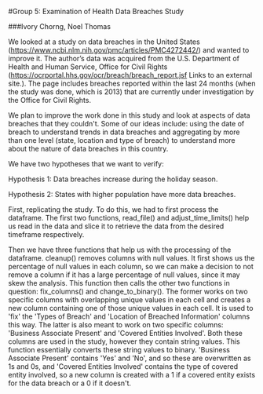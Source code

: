 #Group 5: Examination of Health Data Breaches Study

###Ivory Chorng, Noel Thomas

We looked at a study on data breaches in the United States (https://www.ncbi.nlm.nih.gov/pmc/articles/PMC4272442/) and 
wanted to improve it. The author’s data was acquired from the U.S. Department of Health and Human Service, Office for 
Civil Rights (https://ocrportal.hhs.gov/ocr/breach/breach_report.jsf Links to an external site.). The page includes 
breaches reported within the last 24 months (when the study was done, which is 2013) that are currently under 
investigation by the Office for Civil Rights.

We plan to improve the work done in this study and look at aspects of data breaches that they couldn't. Some of our 
ideas include: using the date of breach to understand trends in data breaches and aggregating by more than one level
(state, location and type of breach) to understand more about the nature of data breaches in this country.

We have two hypotheses that we want to verify:

Hypothesis 1: Data breaches increase during the holiday season.

Hypothesis 2: States with higher population have more data breaches.

First, replicating the study. To do this, we had to first process the dataframe. The first two functions, read_file() 
and adjust_time_limits() help us read in the data and slice it to retrieve the data from the desired timeframe 
respectively.

Then we have three functions that help us with the processing of the dataframe. cleanup() removes columns 
with null values. It first shows us the percentage of null values in each column, so we can make a decision to not 
remove a column if it has a large percentage of null values, since it may skew the analysis. This function then calls 
the other two functions in question: fix_columns() and change_to_binary(). The former works on two specific columns 
with overlapping unique values in each cell and creates a new column containing one of those unique values in each 
cell. It is used to 'fix' the 'Types of Breach' and 'Location of Breached Information' columns this way. The latter is 
also meant to work on two specific columns: 'Business Associate Present' and 'Covered Entities Involved'. Both these 
columns are used in the study, however they contain string values. This function essentially converts these string 
values to binary. 'Business Associate Present' contains 'Yes' and 'No', and so these are overwritten as 1s and 0s, and 
'Covered Entities Involved' contains the type of covered entity involved, so a new column is created with a 1 if a 
covered entity exists for the data breach or a 0 if it doesn't.



